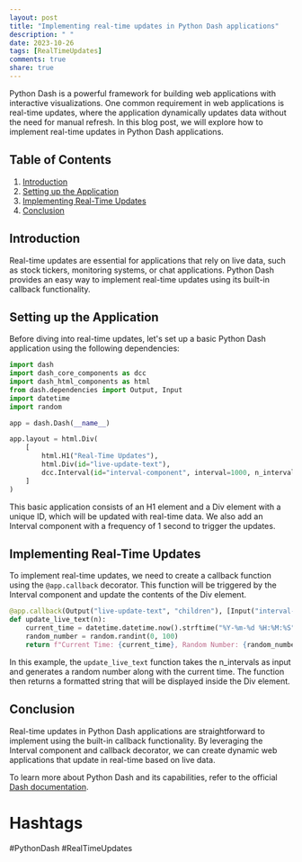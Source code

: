 ```yaml
---
layout: post
title: "Implementing real-time updates in Python Dash applications"
description: " "
date: 2023-10-26
tags: [RealTimeUpdates]
comments: true
share: true
---
```


Python Dash is a powerful framework for building web applications with interactive visualizations. One common requirement in web applications is real-time updates, where the application dynamically updates data without the need for manual refresh. In this blog post, we will explore how to implement real-time updates in Python Dash applications.

## Table of Contents
1. [Introduction](#introduction)
2. [Setting up the Application](#setting-up-the-application)
3. [Implementing Real-Time Updates](#implementing-real-time-updates)
4. [Conclusion](#conclusion)

## Introduction<a name="introduction"></a>
Real-time updates are essential for applications that rely on live data, such as stock tickers, monitoring systems, or chat applications. Python Dash provides an easy way to implement real-time updates using its built-in callback functionality.

## Setting up the Application<a name="setting-up-the-application"></a>
Before diving into real-time updates, let's set up a basic Python Dash application using the following dependencies:

```python
import dash
import dash_core_components as dcc
import dash_html_components as html
from dash.dependencies import Output, Input
import datetime
import random

app = dash.Dash(__name__)

app.layout = html.Div(
    [
        html.H1("Real-Time Updates"),
        html.Div(id="live-update-text"),
        dcc.Interval(id="interval-component", interval=1000, n_intervals=0),
    ]
)
```

This basic application consists of an H1 element and a Div element with a unique ID, which will be updated with real-time data. We also add an Interval component with a frequency of 1 second to trigger the updates.

## Implementing Real-Time Updates<a name="implementing-real-time-updates"></a>
To implement real-time updates, we need to create a callback function using the `@app.callback` decorator. This function will be triggered by the Interval component and update the contents of the Div element.

```python
@app.callback(Output("live-update-text", "children"), [Input("interval-component", "n_intervals")])
def update_live_text(n):
    current_time = datetime.datetime.now().strftime("%Y-%m-%d %H:%M:%S")
    random_number = random.randint(0, 100)
    return f"Current Time: {current_time}, Random Number: {random_number}"
```

In this example, the `update_live_text` function takes the n_intervals as input and generates a random number along with the current time. The function then returns a formatted string that will be displayed inside the Div element.

## Conclusion<a name="conclusion"></a>
Real-time updates in Python Dash applications are straightforward to implement using the built-in callback functionality. By leveraging the Interval component and callback decorator, we can create dynamic web applications that update in real-time based on live data.

To learn more about Python Dash and its capabilities, refer to the official [Dash documentation](https://dash.plotly.com/).

# Hashtags
#PythonDash #RealTimeUpdates